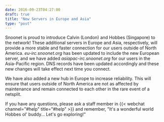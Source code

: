```yaml
---
date: 2016-09-23T04:27:00
draft: true
title: "New Servers in Europe and Asia"
type: "post"
---
```


Snoonet is proud to introduce Calvin (London) and Hobbes (Singapore) to the network! These additional servers in Europe and Asia, respectively, will provide a more stable and faster connection for our users outside of North America. *eu-irc.snoonet.org* has been updated to include the new European server, and we have added *asiapac-irc.snoonet.org* for our users in the Asia-Pacific region. DNS records have been updated accordingly and these new changes will take effect next time you connect.

We have also added a new hub in Europe to increase reliability. This will ensure that users outside of North America are not as affected by maintenance and remain connected to each other in the rare event of a netsplit.

If you have any questions, please ask a staff member in {{< webchat channel="#help" title="#help" >}} and remember, "It's a wonderful world Hobbes ol' buddy... Let's go exploring!"
